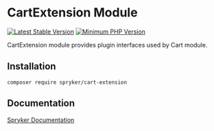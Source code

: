 # CartExtension Module
[![Latest Stable Version](https://poser.pugx.org/spryker/cart-extension/v/stable.svg)](https://packagist.org/packages/spryker/cart-extension)
[![Minimum PHP Version](https://img.shields.io/badge/php-%3E%3D%208.0-8892BF.svg)](https://php.net/)

CartExtension module provides plugin interfaces used by Cart module.

## Installation

```
composer require spryker/cart-extension
```

## Documentation

[Spryker Documentation](https://docs.spryker.com)


